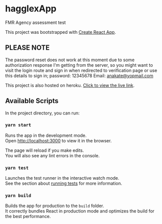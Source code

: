 # hagglexApp

FMR Agency assessment test

This project was bootstrapped with [Create React App](https://github.com/facebook/create-react-app).

## PLEASE NOTE

The password reset does not work at this moment due to some authorization response I'm getting from the server, so you might want to visit the login route and sign in when redirected to verification page or use this details to sign in;
password: 12345678
Email: anakate@yopmail.com

This project is also hosted on heroku. [Click to view the live link](https://hagglexapp.herokuapp.com/).

## Available Scripts

In the project directory, you can run:

### `yarn start`

Runs the app in the development mode.\
Open [http://localhost:3000](http://localhost:3000) to view it in the browser.

The page will reload if you make edits.\
You will also see any lint errors in the console.

### `yarn test`

Launches the test runner in the interactive watch mode.\
See the section about [running tests](https://facebook.github.io/create-react-app/docs/running-tests) for more information.

### `yarn build`

Builds the app for production to the `build` folder.\
It correctly bundles React in production mode and optimizes the build for the best performance.
